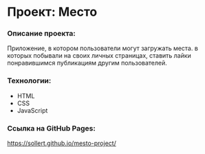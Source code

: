 ﻿# Проект: Место

### Описание проекта:

Приложение, в котором пользователи могут загружать места. в которых побывали на своих личных страницах, ставить лайки понравившимся публикациям другим пользователей.

### Технологии:

* HTML
* CSS
* JavaScript

### Ссылка на GitHub Pages:

https://sollert.github.io/mesto-project/
